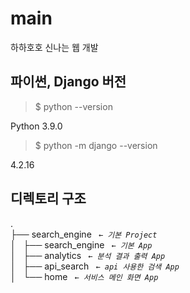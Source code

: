 # main
하하호호 신나는 웹 개발


## 파이썬, Django 버전

>$ python --version

Python 3.9.0

> $ python -m django --version

4.2.16

## 디렉토리 구조 
.  
├── search_engine _` ← 기본 Project`_  
│   ├── search_engine _` ← 기본 App`_  
│   ├── analytics _` ← 분석 결과 출력 App`_  
│   ├── api_search _` ← api 사용한 검색 App`_  
│   └── home _` ← 서비스 메인 화면 App`_  

